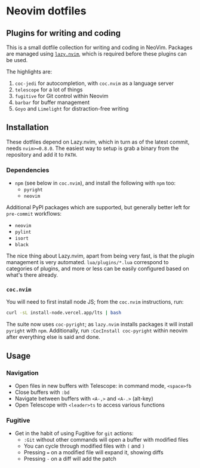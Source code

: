 # Neovim dotfiles

## Plugins for writing and coding

This is a small dotfile collection for writing and coding in NeoVim. Packages
are managed using [`lazy.nvim`](https://github.com/folke/lazy.nvim), which
is required before these plugins can be used.

The highlights are:

1. `coc-jedi` for autocompletion, with `coc.nvim` as a language server
2. `telescope` for a lot of things
3. `fugitive` for Git control within Neovim
4. `barbar` for buffer management
5. `Goyo` and `Limelight` for distraction-free writing


## Installation

These dotfiles depend on Lazy.nvim, which in turn as of the latest commit, needs
`nvim>=0.8.0`. The easiest way to setup is grab a binary from the repository and
add it to `PATH`.

### Dependencies

- `npm` (see below in `coc.nvim`), and install the following with `npm` too:
	- `pyright`
	- `neovim`

Additional PyPI packages which are supported, but generally better left for `pre-commit`
workflows:

- `neovim`
- `pylint`
- `isort`
- `black`

The nice thing about Lazy.nvim, apart from being very fast, is that the plugin
management is very automated. `lua/plugins/*.lua` correspond to categories of
plugins, and more or less can be easily configured based on what's there already.

### `coc.nvim`

You will need to first install node JS; from the `coc.nvim` instructions, run:

```bash
curl -sL install-node.vercel.app/lts | bash
```

The suite now uses `coc-pyright`; as `lazy.nvim` installs packages it will install `pyright`
with `npm`. Additionally, run `:CocInstall coc-pyright` within neovim after everything else
is said and done.


## Usage

### Navigation

- Open files in new buffers with Telescope: in command mode, `<space>fb`
- Close buffers with `:bd`
- Navigate between buffers with `<A-,>` and `<A-.>` (alt-key)
- Open Telescope with `<leader>ts` to access various functions

### Fugitive

- Get in the habit of using Fugitive for `git` actions:
	- `:Git` without other commands will open a buffer with modified files
	- You can cycle through modified files with `(` and `)`
	- Pressing `=` on a modified file will expand it, showing diffs
	- Pressing `-` on a diff will add the patch
